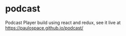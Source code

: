 # podcast
Podcast Player build using react and redux, see it live at https://paulospace.github.io/podcast/
